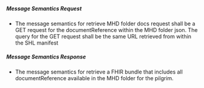 

##### Message Semantics Request
- The message semantics for retrieve MHD folder docs request shall be a GET request for the documentReference within the MHD folder json. The query for the GET request shall be the same URL retrieved from within the SHL manifest


##### Message Semantics Response
- The message semantics for retrieve a FHIR bundle that includes all documentReference available in the MHD folder for the pilgrim.
